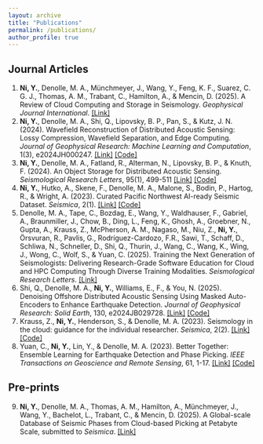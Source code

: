 ```yaml
---
layout: archive
title: "Publications"
permalink: /publications/
author_profile: true
---
```


## Journal Articles
1. **Ni, Y.**, Denolle, M. A., Münchmeyer, J., Wang, Y., Feng, K. F., Suarez, C. G. J., Thomas, A. M., Trabant, C., Hamilton, A., & Mencin, D. (2025). A Review of Cloud Computing and Storage in Seismology. *Geophysical Journal International*. [[Link]](https://doi.org/10.1093/gji/ggaf322)
2. **Ni, Y.**, Denolle, M. A., Shi, Q., Lipovsky, B. P., Pan, S., & Kutz, J. N. (2024). Wavefield Reconstruction of Distributed Acoustic Sensing: Lossy Compression, Wavefield Separation, and Edge Computing. *Journal of Geophysical Research: Machine Learning and Computation*, 1(3), e2024JH000247. [[Link]](https://doi.org/10.1029/2024JH000247) [[Code]](https://github.com/niyiyu/DAS-reconstruction)
3. **Ni, Y.**, Denolle, M. A., Fatland, R., Alterman, N., Lipovsky, B. P., & Knuth, F. (2024). An Object Storage for Distributed Acoustic Sensing. *Seismological Research Letters*, 95(1), 499-511 [[Link]](https://doi.org/10.1785/0220230172) [[Code]](https://github.com/niyiyu/dasstore)
4. **Ni, Y.**, Hutko, A., Skene, F., Denolle, M. A., Malone, S., Bodin, P., Hartog, R., & Wright, A. (2023). Curated Pacific Northwest AI-ready Seismic Dataset. *Seismica*, 2(1). [[Link]](https://doi.org/10.26443/seismica.v2i1.368) [[Code]](https://github.com/niyiyu/PNW-ML)
5. Denolle, M. A., Tape, C., Bozdag, E., Wang, Y., Waldhauser, F., Gabriel, A., Braunmiller, J., Chow, B., Ding, L., Feng, K., Ghosh, A., Groebner, N., Gupta, A., Krauss, Z., McPherson, A. M., Nagaso, M., Niu, Z., **Ni, Y.**, Örsvuran, R., Pavlis, G., Rodríguez-Cardozo, F.R., Sawi, T., Schaff, D., Schliwa, N., Schneller, D., Shi, Q., Thurin, J., Wang, C., Wang, K., Wing, J., Wong, C., Wolf, S., & Yuan, C. (2025). Training the Next Generation of Seismologists: Delivering Research-Grade Software Education for Cloud and HPC Computing Through Diverse Training Modalities. *Seismological Research Letters*. [[Link]](https://doi.org/10.1785/0220240413)
6. Shi, Q., Denolle, M. A., **Ni, Y.**, Williams, E., F., & You, N. (2025). Denoising Offshore Distributed Acoustic Sensing Using Masked Auto-Encoders to Enhance Earthquake Detection. *Journal of Geophysical Research: Solid Earth*, 130, e2024JB029728. [[Link]](https://doi.org/10.1029/2024JB029728) [[Code]](https://github.com/Denolle-Lab/Shi_etal_2023_denoiseDAS)
7. Krauss, Z., **Ni, Y.**, Henderson, S., & Denolle, M. A. (2023). Seismology in the cloud: guidance for the individual researcher. *Seismica*, 2(2). [[Link]](https://doi.org/10.26443/seismica.v2i2.979) [[Code]](https://github.com/Denolle-Lab/seismicloud)
8. Yuan, C., **Ni, Y.**, Lin, Y., & Denolle, M. A. (2023). Better Together: Ensemble Learning for Earthquake Detection and Phase Picking. *IEEE Transactions on Geoscience and Remote Sensing*, 61, 1-17. [[Link]](https://doi.org/10.1109/TGRS.2023.3320148) [[Code]](https://github.com/congcy/ELEP)

## Pre-prints
9. **Ni, Y.**, Denolle, M. A., Thomas, A. M., Hamilton, A., Münchmeyer, J., Wang, Y., Bachelot, L., Trabant, C., & Mencin, D. (2025). A Global-scale Database of Seismic Phases from Cloud-based Picking at Petabyte Scale, submitted to *Seismica*. [[Link]](https://doi.org/10.48550/arXiv.2505.18874)